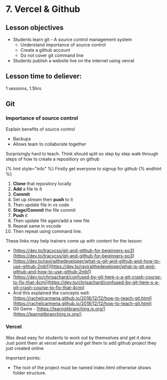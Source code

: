 # 7. Vercel & Github

## Lesson objectives

* Students learn git - A source control management system
  * Understand importance of source control
  * Create a github account
  * Do not cover git command line
* Students publish a website live on the internet using vercel

## Lesson time to deliever:

1 sessions, 1.5hrs

## Git

### Importance of source control

Explain benefits of source control

* Backups
* Allows team to collaborate together



Surprisingly hard to teach. Think should split so step by step walk through steps of how to create a repositiory on github

{% hint style="info" %}
Firstly get everyone to signup for github
{% endhint %}

1. **Clone** that repository locally
2. **Add** a file to it
3. **Commit** 
4. Set up stream then **push** to it
5. Then update file in vs code
6. **Stage/Commit** the file commit
7. **Push** it
8. Then update file again/add a new file
9. Repeat same in vscode
10. Then repeat using command line.

These links may help trainers come up with content for the lesson:

* [https://dev.to/tracycss/git-and-github-for-beginners-po3](https://dev.to/tracycss/git-and-github-for-beginners-po3)
* [https://dev.to/ravirajthedeveloper/what-is-git-and-github-and-how-to-use-github-2mb1](https://dev.to/ravirajthedeveloper/what-is-git-and-github-and-how-to-use-github-2mb1)
* [https://dev.to/chrisachard/confused-by-git-here-s-a-git-crash-course-to-fix-that-4cmi](https://dev.to/chrisachard/confused-by-git-here-s-a-git-crash-course-to-fix-that-4cmi)
* And this explained the concepts well: [https://rachelcarmena.github.io/2018/12/12/how-to-teach-git.html](https://rachelcarmena.github.io/2018/12/12/how-to-teach-git.html)
*  Git Game - [https://learngitbranching.js.org/](https://learngitbranching.js.org/)

### Vercel

Was dead easy for students to work out by themselves and get it done  
Just point them at vercel website and get them to add github project they just created online

Important points:

* The root of the project must be named index.html otherwise shows folder structure.





